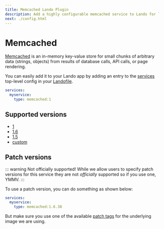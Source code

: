 ```yaml
---
title: Memcached Lando Plugin
description: Add a highly configurable memcached service to Lando for local development with all the power of Docker and Docker Compose.
next: ./config.html
---
```


# Memcached

[Memcached](https://memcached.org/) is an in-memory key-value store for small chunks of arbitrary data (strings, objects) from results of database calls, API calls, or page rendering.

You can easily add it to your Lando app by adding an entry to the [services](https://docs.lando.dev/services/lando-3.html) top-level config in your [Landofile](https://docs.lando.dev/landofile/).

```yaml
services:
  myservice:
    type: memcached:1
```

## Supported versions

*   [1](https://hub.docker.com/r/bitnamilegacy/memcached)
*   [1.6](https://hub.docker.com/r/bitnamilegacy/memcached)
*   [1.5](https://hub.docker.com/r/bitnamilegacy/memcached)
*   [custom](https://docs.lando.dev/core/v3/services/lando.html#overrides)

## Patch versions

::: warning Not officially supported!
While we allow users to specify patch versions for this service they are not *officially* supported so if you use one, YMMV.
:::

To use a patch version, you can do something as shown below:

```yaml
services:
  myservice:
    type: memcached:1.6.38
```

But make sure you use one of the available [patch tags](https://hub.docker.com/r/bitnamilegacy/memcached/tags) for the underlying image we are using.

